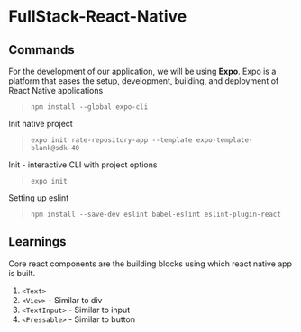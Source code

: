 # FullStack-React-Native


## Commands

For the development of our application, we will be using **Expo**. Expo is a platform that eases the setup, development, building, and deployment of React Native applications

>`npm install --global expo-cli `

Init native project

>`expo init rate-repository-app --template expo-template-blank@sdk-40`

Init - interactive CLI with project options

>`expo init`

Setting up eslint

>`npm install --save-dev eslint babel-eslint eslint-plugin-react`


## Learnings

Core react components are the building blocks using which react native app is built.
1. `<Text>`
2. `<View>` - Similar to div
3. `<TextInput>` - Similar to input        
4. `<Pressable>` - Similar to button
   